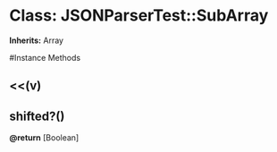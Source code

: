 # Class: JSONParserTest::SubArray
**Inherits:** Array
    




#Instance Methods
## <<(v) [](#method-i-<<)

## shifted?() [](#method-i-shifted?)

**@return** [Boolean] 

